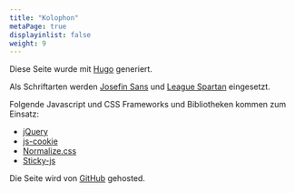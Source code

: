 ```yaml
---
title: "Kolophon"
metaPage: true
displayinlist: false
weight: 9
---
```


Diese Seite wurde mit [Hugo](https://gohugo.io/) generiert.

Als Schriftarten werden [Josefin Sans](https://github.com/googlefonts/josefinsans) und [League Spartan](https://www.theleagueofmoveabletype.com/league-spartan) eingesetzt.

Folgende Javascript und CSS Frameworks und Bibliotheken kommen zum Einsatz:

<ul class="inline-list">
    <li><a href="https://jquery.com/">jQuery</a></li>
    <li><a href="https://github.com/js-cookie/js-cookie">js-cookie</a></li>
    <li><a href="https://necolas.github.io/normalize.css/">Normalize.css</a></li>
    <li><a href="https://rgalus.github.io/sticky-js/">Sticky-js</a></li>
</ul>

Die Seite wird von [GitHub](https://github.com/) gehosted.

